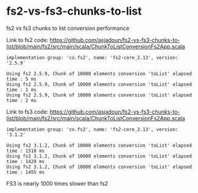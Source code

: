 # fs2-vs-fs3-chunks-to-list
fs2 vs fs3 chunks to list conversion performance

Link to fs2 code: https://github.com/asjadoun/fs2-vs-fs3-chunks-to-list/blob/main/fs2/src/main/scala/ChunkToListConversionFs2App.scala

    implementation group: 'co.fs2', name: 'fs2-core_2.13', version: '2.5.9'

    Using fs2 2.5.9, Chunk of 10000 elements conversion 'toList' elapsed time : 5 ms
    Using fs2 2.5.9, Chunk of 10000 elements conversion 'toList' elapsed time : 1 ms
    Using fs2 2.5.9, Chunk of 10000 elements conversion 'toList' elapsed time : 2 ms

Link to fs3 code: https://github.com/asjadoun/fs2-vs-fs3-chunks-to-list/blob/main/fs2/src/main/scala/ChunkToListConversionFs2App.scala

    implementation group: 'co.fs2', name: 'fs2-core_2.13', version: '3.1.2'
    
    Using fs2 3.1.2, Chunk of 10000 elements conversion 'toList' elapsed time : 1518 ms
    Using fs2 3.1.2, Chunk of 10000 elements conversion 'toList' elapsed time : 1429 ms
    Using fs2 3.1.2, Chunk of 10000 elements conversion 'toList' elapsed time : 1455 ms

FS3 is nearly 1000 times slower than fs2